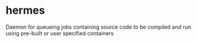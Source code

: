 # hermes
Daemon for queueing jobs containing source code to be compiled and run using pre-built or user specified containers
